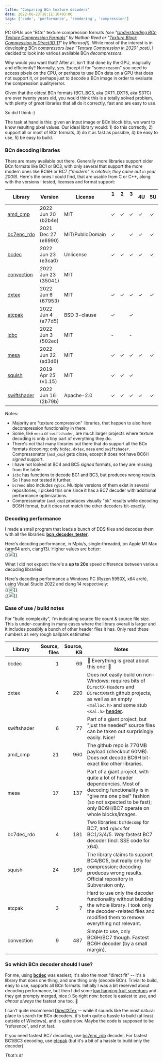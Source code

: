 ```yaml
---
title: "Comparing BCn texture decoders"
date: 2022-06-23T10:11:10+03:00
tags: ['code', 'performance', 'rendering', 'compression']
---
```


PC GPUs use "BCn" texture compression formats *(see "[Understanding BCn Texture Compression Formats](https://www.reedbeta.com/blog/understanding-bcn-texture-compression-formats/)"
by Nathan Reed or "[Texture Block Compression in Direct3D 11](https://docs.microsoft.com/en-us/windows/win32/direct3d11/texture-block-compression-in-direct3d-11)" by Microsoft)*.
While most of the interest is in developing BCn *compressors* *(see "[Texture Compression in 2020](/blog/2020/12/08/Texture-Compression-in-2020/)" post)*, I decided to
look into various available BCn *decompressors*.

Why would you want that? After all, isn't that done by the GPU, magically and efficiently? Normally, yes. Except if for "some reason" you need to access pixels on the CPU,
or perhaps to use BCn data on a GPU that does not support it, or perhaps just to decode a BCn image in order to evaluate the compression quality/error.

Given that the oldest BCn formats (BC1..BC3, aka DXT1..DXT5, aka S3TC) are over twenty years old,
you would think this is a totally solved problem, with plenty of *great* libraries that all
do it correctly, fast and are easy to use.

So did I think :)

The task at hand is this: given an input image or BCn block bits, we want to know resulting
pixel values. Our ideal library would: 1) do this correctly, 2) support all or most of BCn
formats, 3) do it as fast as possible, 4) be easy to use, 5) be easy to build.


### BCn decoding libraries

There are many available out there. Generally more libraries support older BCn formats like BC1 or BC3, with only several that support the more modern ones
like BC6H or BC7 *("modern" is relative; they came out in year 2009)*. Here's the ones I could find, that are usable from C or C++, along with
the versions I tested, licenses and format support:

| Library                                                    |Version              | License         |1 &nbsp;|2 &nbsp;|3 &nbsp;|4U|5U|6U|6S|7 &nbsp;|
| ---                                                        | ---                 | ---             | --- | --- | --- | --- | --- | --- | --- | --- |
| [amd_cmp](https://github.com/GPUOpen-Tools/compressonator) | 2022 Jun 20 (b2b4e) | MIT             |✓|✓|✓|✓|✓|✓\*| |✓|
| [bc7enc_rdo](https://github.com/richgel999/bc7enc_rdo)     | 2021 Dec 27 (e6990) | MIT/PublicDomain|✓| |✓|✓|✓| | |✓|
| [bcdec](https://github.com/iOrange/bcdec)                  | 2022 Jun 23 (e3ca0) | Unlicense       |✓|✓|✓|✓|✓|✓|✓|✓|
| [convection](https://github.com/elasota/ConvectionKernels) | 2022 Jun 23 (35041) | MIT             | | | | | |✓|✓|✓|
| [dxtex](https://github.com/microsoft/DirectXTex)           | 2022 Jun 6  (67953) | MIT             |✓|✓|✓|✓|✓|✓|✓|✓|
| [etcpak](https://github.com/wolfpld/etcpak)                | 2022 Jun 4  (a77d5) | BSD 3-clause    |✓| |✓| | | | | |
| [icbc](https://github.com/castano/icbc)                    | 2022 Jun 3  (502ec) | MIT             |-| |-| | | | | |
| [mesa](https://github.com/mesa3d/mesa)                     | 2022 Jun 22 (ad3d6) | MIT             |✓|✓|✓|✓|✓|✓|✓|✓|
| [squish](https://sourceforge.net/projects/libsquish/)      | 2019 Apr 25 (v1.15) | MIT             |✓|✓|✓| | | | | |
| [swiftshader](https://github.com/google/swiftshader)       | 2022 Jun 16 (2b79b) | Apache-2.0      |✓|✓|✓|✓|✓|✓|✓|✓|

Notes:
* Majority are "texture compression" libraries, that happen to also have decompression functionality in there.
* Some, like `mesa` or `swiftshader`, are much larger projects where texture decoding is only a tiny part of everything they do.
* There's not that many libraries out there that do support all the BCn formats decoding: only `bcdec`, `dxtex`, `mesa` and `swiftshader`.
  Compressonator (`amd_cmp`) gets close, except it does not have BC6H *signed* support.
* I have not looked at BC4 and BC5 *signed* formats, so they are missing from the table.
* `icbc` has functions to decode BC1 and BC3, but produces wrong results. So I have not tested it further.
* `bc7enc` also includes `rgbcx`. Multiple versions of them exist in several repositories, I picked this one
  since it has a BC7 decoder with additional performance optimizations.
* Compressonator (`amd_cmp`) produces visually "ok" results while decoding BC6H format, but it does not match the other decoders
  bit-exactly.

### Decoding performance

I made a small program that loads a bunch of DDS files and decodes them with all the libraries: [**bcn_decoder_tester**](https://github.com/aras-p/bcn_decoder_tester).

Here's decoding performance, in Mpix/s, single-threaded, on Apple M1 Max (arm64 arch, clang13). Higher values are better: \
[{{<img src="/img/blog/2022/bcn-decode-mac.png">}}](/img/blog/2022/bcn-decode-mac.png)

What I did not expect: there's a **up to 20x** speed difference between various decoding libraries!

Here's decoding performance a Windows PC (Ryzen 5950X, x64 arch), using Visual Studio 2022 and clang 14 respectively: \
[{{<img src="/img/blog/2022/bcn-decode-win-vs2022.png">}}](/img/blog/2022/bcn-decode-win-vs2022.png) \
[{{<img src="/img/blog/2022/bcn-decode-win-clang14.png">}}](/img/blog/2022/bcn-decode-win-clang14.png)

### Ease of use / build notes

For "build complexity", I'm indicating source file count & source file size. This is under-counting
in many cases where the library overall is larger and it includes possibly a bunch of other header files it has.
Only read these numbers as very rough ballpark estimates!

| Library   | Source, files | Source, KB |Notes |
| ---       | ---:| ---:| --- |
| bcdec | 1 | 69 | 💙 Everything is great about this one! 💛 |
| dxtex | 4 | 220 | Does not easily build on non-Windows: requires bits of `DirectX-Headers` and `DirectXMath` github projects, as well as an empty `<malloc.h>` and some stub `<sal.h>` [header](https://github.com/aras-p/bcn_decoder_tester/blob/main/libs/sal.h). |
| swiftshader | 6 | 77 | Part of a giant project, but "just the needed" source files can be taken out surprisingly easily. Nice! |
| amd_cmp | 21 | 960 | The github repo is 770MB payload (checkout 60MB). Does not decode BC6H bit-exact like other libraries. |
| mesa | 17 | 137 | Part of a giant project, with quite a lot of header dependencies. Most of decoding functionality is in "give me one pixel" fashion (so not expected to be fast); only BC6H/BC7 operate on whole blocks/images. |
| bc7dec_rdo | 4 | 181 | Two libraries: `bc7decomp` for BC7, and `rgbcx` for BC1/3/4/5. *Way* fastest BC7 decoder (incl. SSE code for x64). |
| squish | 24 | 160 | The library claims to support BC4/BC5, but really only for compression; decoding produces wrong results. Official repository in Subversion only. |
| etcpak | 3 | 7 | Hard to use only the decoder functionality without building the whole library. I took only the decoder-related files and modified them to remove everything not relevant. |
| convection | 9 | 487 | Simple to use, only BC6H/BC7 though. Fastest BC6H decoder (by a small margin). |


### So which BCn decoder should I use?

For me, using [**bcdec**](https://github.com/iOrange/bcdec) was easiest; it's also the most "direct fit" -- it's a library that does one thing, and one thing only (decode BCn).
Trivial to build, easy to use, supports all BCn formats. Initially I was a bit reserved about decoding performance, but then I did some
[low hanging fruit speedups](https://github.com/iOrange/bcdec/pull/1) and they got prompty merged, nice :) So right now: bcdec is easiest to use, and *almost always* the fastest
one too. 🎉

I can't quite recommend [DirectXTex](https://github.com/microsoft/DirectXTex) -- while it sounds like the most natural place to search for BCn decoders, it's both quite a hassle to build (at least outside of Windows), and is quite slow. Maybe the code is supposed to be "reference", and not fast.

If you need fastest BC7 decoding, use [bc7enc_rdo](https://github.com/richgel999/bc7enc_rdo) decoder.
For fastest BC1/BC3 decoding, use [etcpak](https://github.com/wolfpld/etcpak) (but it's a bit of
a hassle to build only the decoder).



*That's it!*


